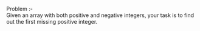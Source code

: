 Problem :-  
        Given an array with both positive and negative integers,
        your task is to find out the first missing positive integer.
        
